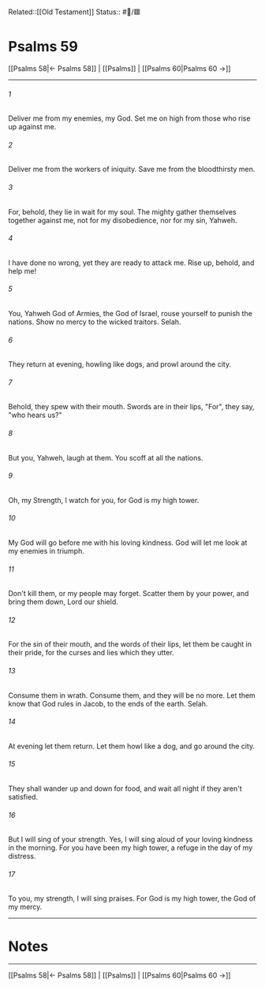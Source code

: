 Related::[[Old Testament]]
Status:: #📖/🟥
# Psalms 59

[[Psalms 58|← Psalms 58]] | [[Psalms]] | [[Psalms 60|Psalms 60 →]]
***



###### 1 
Deliver me from my enemies, my God. Set me on high from those who rise up against me. 

###### 2 
Deliver me from the workers of iniquity. Save me from the bloodthirsty men. 

###### 3 
For, behold, they lie in wait for my soul. The mighty gather themselves together against me, not for my disobedience, nor for my sin, Yahweh. 

###### 4 
I have done no wrong, yet they are ready to attack me. Rise up, behold, and help me! 

###### 5 
You, Yahweh God of Armies, the God of Israel, rouse yourself to punish the nations. Show no mercy to the wicked traitors. Selah. 

###### 6 
They return at evening, howling like dogs, and prowl around the city. 

###### 7 
Behold, they spew with their mouth. Swords are in their lips, "For", they say, "who hears us?" 

###### 8 
But you, Yahweh, laugh at them. You scoff at all the nations. 

###### 9 
Oh, my Strength, I watch for you, for God is my high tower. 

###### 10 
My God will go before me with his loving kindness. God will let me look at my enemies in triumph. 

###### 11 
Don't kill them, or my people may forget. Scatter them by your power, and bring them down, Lord our shield. 

###### 12 
For the sin of their mouth, and the words of their lips, let them be caught in their pride, for the curses and lies which they utter. 

###### 13 
Consume them in wrath. Consume them, and they will be no more. Let them know that God rules in Jacob, to the ends of the earth. Selah. 

###### 14 
At evening let them return. Let them howl like a dog, and go around the city. 

###### 15 
They shall wander up and down for food, and wait all night if they aren't satisfied. 

###### 16 
But I will sing of your strength. Yes, I will sing aloud of your loving kindness in the morning. For you have been my high tower, a refuge in the day of my distress. 

###### 17 
To you, my strength, I will sing praises. For God is my high tower, the God of my mercy.

---
# Notes


***
[[Psalms 58|← Psalms 58]] | [[Psalms]] | [[Psalms 60|Psalms 60 →]]
